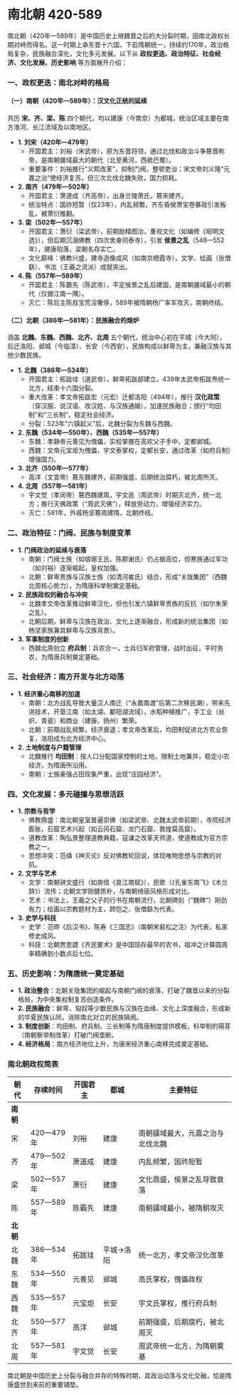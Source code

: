 # 南北朝 420-589

南北朝（420年—589年）是中国历史上继魏晋之后的大分裂时期，因南北政权长期对峙而得名。这一时期上承东晋十六国，下启隋朝统一，持续约170年，政治格局复杂，民族融合深化，文化多元发展。以下从 **政权更迭、政治特征、社会经济、文化发展、历史影响** 等方面展开介绍：  


### **一、政权更迭：南北对峙的格局**  
#### **（一）南朝（420年—589年）：汉文化正统的延续**  
共历 **宋、齐、梁、陈** 四个朝代，均以建康（今南京）为都城，统治区域主要在南方淮河、长江流域及以南地区。  
- **1. 刘宋（420年—479年）**  
  - 开国君主：刘裕（宋武帝），原为东晋将领，通过北伐和政治斗争篡晋称帝，是南朝疆域最大的朝代（北至黄河，西抵巴蜀）。  
  - 重要事件：刘裕推行“义熙改革”，抑制门阀，整顿吏治；宋文帝刘义隆“元嘉之治”使经济复苏，但三次北伐北魏失败，国力损耗。  
- **2. 南齐（479年—502年）**  
  - 开国君主：萧道成（齐高帝），出身兰陵萧氏，篡宋建齐。  
  - 统治特点：国祚短暂（仅23年），内乱频繁，齐东昏侯萧宝卷暴政引发叛乱，被萧衍推翻。  
- **3. 梁（502年—557年）**  
  - 开国君主：萧衍（梁武帝），前期励精图治，重视文化（如编修《昭明文选》），但后期沉溺佛教（四次舍身同泰寺），引发 **侯景之乱**（548—552年），建康陷落，梁朝名存实亡。  
  - 文化巅峰：佛教兴盛，建寺造像成风（如南京栖霞寺），文学、绘画（张僧繇）、书法（王羲之流派）成就突出。  
- **4. 陈（557年—589年）**  
  - 开国君主：陈霸先（陈武帝），平定侯景之乱后建国，是南朝疆域最小的朝代（仅据江南一隅）。  
  - 灭亡：陈后主陈叔宝荒淫奢侈，589年被隋朝杨广率军攻灭，南朝终结。  

#### **（二）北朝（386年—581年）：民族融合的熔炉**  
涵盖 **北魏、东魏、西魏、北齐、北周** 五个朝代，统治中心初在平城（今大同），后迁洛阳、邺城（今临漳）、长安（今西安），民族构成以鲜卑为主，兼融汉族与其他少数民族。  
- **1. 北魏（386年—534年）**  
  - 开国君主：拓跋珪（道武帝），鲜卑拓跋部建立，439年太武帝拓跋焘统一北方，结束十六国分裂。  
  - 重大改革：孝文帝拓跋宏（元宏）迁都洛阳（494年），推行 **汉化政策**（穿汉服、说汉语、改汉姓、与汉族通婚），加速民族融合；颁行“均田制”和“三长制”，稳定社会经济。  
  - 分裂：523年“六镇起义”后，北魏分裂为东魏与西魏。  
- **2. 东魏（534年—550年）、西魏（535年—557年）**  
  - 东魏：孝静帝元善见为傀儡，实权掌握在高欢父子手中，定都邺城。  
  - 西魏：文帝元宝炬为傀儡，宇文泰掌权，定都长安，通过改革（如府兵制）增强国力。  
- **3. 北齐（550年—577年）**  
  - 高洋（文宣帝）篡东魏建齐，前期强盛，后期统治腐朽，被北周所灭。  
- **4. 北周（557年—581年）**  
  - 宇文觉（孝闵帝）篡西魏建周，宇文邕（周武帝）时期灭北齐，统一北方；推行灭佛政策（“周武灭佛”），释放劳动力，增强经济实力。  
  - 灭亡：581年，外戚杨坚篡周建隋，北朝终结。  


### **二、政治特征：门阀、民族与制度变革**  
- **1. 门阀政治的延续与衰落**  
  - 南朝：门阀士族（如琅琊王氏、陈郡谢氏）仍占据高位，但寒族通过军功（如刘裕）逐渐崛起，皇权加强。  
  - 北朝：鲜卑贵族与汉族士族（如清河崔氏）结合，形成“关陇集团”（西魏北周核心势力），为隋唐科举制奠定基础。  
- **2. 民族政权的融合与冲突**  
  - 北魏孝文帝改革推动鲜卑汉化，但也引发六镇鲜卑贵族的反抗（如尔朱荣之乱）。  
  - 北朝后期，鲜卑与汉族在政治、文化上逐渐融合，形成新的统治集团（如杨坚家族兼具鲜卑与汉族背景）。  
- **3. 军事制度的创新**  
  - 西魏北周创立 **府兵制**：兵农合一，士兵归军府管理，战时出征，平时务农，为隋唐兵制奠定基础。  


### **三、社会经济：南方开发与北方动荡**  
- **1. 经济重心南移的加速**  
  - 南朝：北方战乱导致大量汉人南迁（“永嘉南渡”后第二次移民潮），带来先进技术，开垦江南（如太湖、鄱阳湖流域），水稻种植推广，手工业（丝织、青瓷）和商业（建康、扬州）繁荣。  
  - 北朝：前期战乱频繁，经济衰退；孝文帝改革后，均田制促进北方农业恢复，洛阳成为北方经济中心。  
- **2. 土地制度与户籍管理**  
  - 北魏推行 **均田制**：按人口分配国家控制的土地，限制土地兼并，稳定小农经济，为隋唐所沿用。  
  - 南朝：士族豪强占田现象严重，出现“庄园经济”。  


### **四、文化发展：多元碰撞与思想活跃**  
- **1. 宗教与哲学**  
  - 佛教鼎盛：南北朝皇室普遍崇佛（如梁武帝、北魏太武帝前期），寺院经济膨胀，石窟艺术兴起（如云冈石窟、龙门石窟、敦煌莫高窟）。  
  - 道教改革：陶弘景整理道教典籍，寇谦之改革天师道，使道教成为官方宗教之一。  
  - 思想冲突：范缜《神灭论》反对佛教轮回说，体现唯物思想与宗教的对抗。  
- **2. 文学与艺术**  
  - 文学：南朝骈文盛行（如庾信《哀江南赋》），民歌（《孔雀东南飞》《木兰辞》）流传；北朝文学刚健质朴，与南朝绮丽风格形成对比。  
  - 艺术：书法上，王羲之父子的行书在南朝流行，北朝碑刻（“魏碑”）刚劲有力；绘画以宗教题材为主，顾恺之、张僧繇为代表。  
- **3. 史学与科技**  
  - 史学：范晔《后汉书》、陈寿《三国志》（南朝宋裴松之注）为代表，私家修史成风。  
  - 科技：北朝贾思勰《齐民要术》是中国现存最早的农书，祖冲之计算圆周率精确到小数点后七位。  


### **五、历史影响：为隋唐统一奠定基础**  
- **1. 政治整合**：北朝关陇集团的崛起与南朝门阀的衰落，打破了魏晋以来的分裂格局，为中央集权制复苏创造条件。  
- **2. 民族融合**：鲜卑、匈奴等少数民族与汉族在血缘、文化上深度融合，形成新的华夏民族认同，消除南北对立的民族隔阂。  
- **3. 制度创新**：均田制、府兵制、三长制等为隋唐制度提供模板，科举制的萌芽（南朝察举制改革）打破门阀垄断。  
- **4. 经济格局**：南方经济地位上升，为唐宋经济重心南移完成奠定基础。  


### **南北朝政权简表**  
| 朝代       | 存续时间   | 开国君主   | 都城       | 主要特征                                                                 |  
|------------|------------|------------|------------|--------------------------------------------------------------------------|  
| **南朝**   |            |            |            |                                                                          |  
| 宋         | 420—479年  | 刘裕       | 建康       | 南朝疆域最大，元嘉之治与北伐北魏                                       |  
| 齐         | 479—502年  | 萧道成     | 建康       | 内乱频繁，国祚短暂                                                     |  
| 梁         | 502—557年  | 萧衍       | 建康       | 文化鼎盛，侯景之乱导致衰落                                             |  
| 陈         | 557—589年  | 陈霸先     | 建康       | 南朝疆域最小，被隋朝攻灭                                               |  
| **北朝**   |            |            |            |                                                                          |  
| 北魏       | 386—534年  | 拓跋珪     | 平城→洛阳 | 统一北方，孝文帝汉化改革                                               |  
| 东魏       | 534—550年  | 元善见     | 邺城       | 高氏掌权，傀儡政权                                                     |  
| 西魏       | 535—557年  | 元宝炬     | 长安       | 宇文氏掌权，推行府兵制                                                 |  
| 北齐       | 550—577年  | 高洋       | 邺城       | 前期强盛，后期腐朽，被北周灭                                           |  
| 北周       | 557—581年  | 宇文觉     | 长安       | 周武帝统一北方，为隋朝奠基                                             |  

南北朝是中国历史上分裂与融合并存的特殊时期，其政治动荡与文化交融，恰是隋唐盛世到来前的重要铺垫。